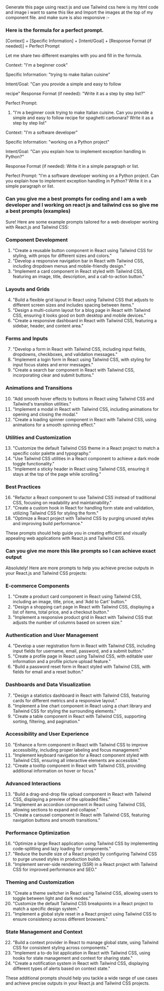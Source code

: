 Generate this page using react js and use Tailwind css here is my html code and image i want to same this like and Import the images at the top of my component file. and make sure is also responsive :-


### Here is the formula for a perfect prompt.

[Context] + [Specific Information] + [Intent/Goal] + [Response Format (if needed)] = Perfect Prompt

Let me share two different examples with you and fill in the formula.

Context: "I'm a beginner cook"

Specific Information: "trying to make Italian cuisine"

Intent/Goal: "Can you provide a simple and easy to follow

recipe" Response Format (if needed): "Write it as a step by step list?"

Perfect Prompt:

1. "I'm a beginner cook trying to make Italian cuisine. Can you provide a simple and easy to follow recipe for spaghetti carbonara? Write it as a step by step list"

Context: "I'm a software developer"

Specific Information: "working on a Python project"

Intent/Goal: "Can you explain how to implement exception handling in Python?"

Response Format (if needed): Write it in a simple paragraph or list.

Perfect Prompt: "I'm a software developer working on a Python project. Can you explain how to implement exception handling in Python? Write it in a simple paragraph or list.

### Can you give me a best prompts for coding and I am a web developer and I working on react js and tailwind css so give me a best prompts (examples)

Sure! Here are some example prompts tailored for a web developer working with React.js and Tailwind CSS:

### Component Development
1. "Create a reusable button component in React using Tailwind CSS for styling, with props for different sizes and colors."
2. "Develop a responsive navigation bar in React with Tailwind CSS, including dropdown menus and mobile-friendly design."
3. "Implement a card component in React styled with Tailwind CSS, featuring an image, title, description, and a call-to-action button."

### Layouts and Grids
4. "Build a flexible grid layout in React using Tailwind CSS that adjusts to different screen sizes and includes spacing between items."
5. "Design a multi-column layout for a blog page in React with Tailwind CSS, ensuring it looks good on both desktop and mobile devices."
6. "Create a responsive dashboard in React with Tailwind CSS, featuring a sidebar, header, and content area."

### Forms and Inputs
7. "Develop a form in React with Tailwind CSS, including input fields, dropdowns, checkboxes, and validation messages."
8. "Implement a login form in React using Tailwind CSS, with styling for input focus states and error messages."
9. "Create a search bar component in React with Tailwind CSS, incorporating clear and submit buttons."

### Animations and Transitions
10. "Add smooth hover effects to buttons in React using Tailwind CSS and Tailwind's transition utilities."
11. "Implement a modal in React with Tailwind CSS, including animations for opening and closing the modal."
12. "Create a loading spinner component in React with Tailwind CSS, using animations for a smooth spinning effect."

### Utilities and Customization
13. "Customize the default Tailwind CSS theme in a React project to match a specific color palette and typography."
14. "Use Tailwind CSS utilities in a React component to achieve a dark mode toggle functionality."
15. "Implement a sticky header in React using Tailwind CSS, ensuring it stays at the top of the page while scrolling."

### Best Practices
16. "Refactor a React component to use Tailwind CSS instead of traditional CSS, focusing on readability and maintainability."
17. "Create a custom hook in React for handling form state and validation, utilizing Tailwind CSS for styling the form."
18. "Optimize a React project with Tailwind CSS by purging unused styles and improving build performance."

These prompts should help guide you in creating efficient and visually appealing web applications with React.js and Tailwind CSS.


### Can you give me more this like prompts so I can achieve exact output 

Absolutely! Here are more prompts to help you achieve precise outputs in your React.js and Tailwind CSS projects:

### E-commerce Components
1. "Create a product card component in React using Tailwind CSS, including an image, title, price, and 'Add to Cart' button."
2. "Design a shopping cart page in React with Tailwind CSS, displaying a list of items, total price, and a checkout button."
3. "Implement a responsive product grid in React with Tailwind CSS that adjusts the number of columns based on screen size."

### Authentication and User Management
4. "Develop a user registration form in React with Tailwind CSS, including input fields for username, email, password, and a submit button."
5. "Create a profile page in React using Tailwind CSS, with editable user information and a profile picture upload feature."
6. "Build a password reset form in React styled with Tailwind CSS, with fields for email and a reset button."

### Dashboards and Data Visualization
7. "Design a statistics dashboard in React with Tailwind CSS, featuring cards for different metrics and a responsive layout."
8. "Implement a line chart component in React using a chart library and Tailwind CSS for styling the surrounding elements."
9. "Create a table component in React with Tailwind CSS, supporting sorting, filtering, and pagination."

### Accessibility and User Experience
10. "Enhance a form component in React with Tailwind CSS to improve accessibility, including proper labeling and focus management."
11. "Implement keyboard navigation for a React component styled with Tailwind CSS, ensuring all interactive elements are accessible."
12. "Create a tooltip component in React with Tailwind CSS, providing additional information on hover or focus."

### Advanced Interactions
13. "Build a drag-and-drop file upload component in React with Tailwind CSS, displaying a preview of the uploaded files."
14. "Implement an accordion component in React using Tailwind CSS, allowing sections to expand and collapse."
15. "Create a carousel component in React with Tailwind CSS, featuring navigation buttons and smooth transitions."

### Performance Optimization
16. "Optimize a large React application using Tailwind CSS by implementing code-splitting and lazy loading for components."
17. "Reduce the bundle size of a React project by configuring Tailwind CSS to purge unused styles in production builds."
18. "Implement server-side rendering (SSR) in a React project with Tailwind CSS for improved performance and SEO."

### Theming and Customization
19. "Create a theme switcher in React using Tailwind CSS, allowing users to toggle between light and dark modes."
20. "Customize the default Tailwind CSS breakpoints in a React project to match a specific design system."
21. "Implement a global style reset in a React project using Tailwind CSS to ensure consistency across different browsers."

### State Management and Context
22. "Build a context provider in React to manage global state, using Tailwind CSS for consistent styling across components."
23. "Implement a to-do list application in React with Tailwind CSS, using hooks for state management and context for sharing state."
24. "Create a notification system in React with Tailwind CSS, displaying different types of alerts based on context state."

These additional prompts should help you tackle a wide range of use cases and achieve precise outputs in your React.js and Tailwind CSS projects.

